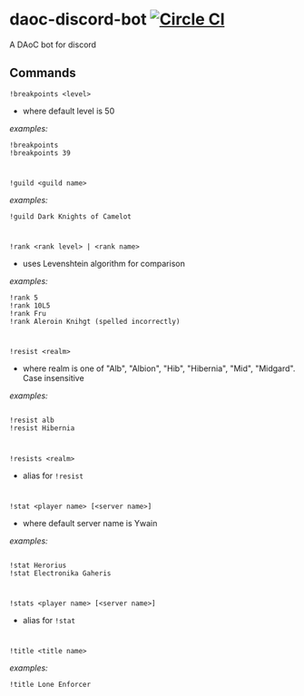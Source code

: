 # daoc-discord-bot [![Circle CI](https://circleci.com/gh/farism/daoc-discord-bot/tree/master.svg?style=svg)](https://circleci.com/gh/farism/daoc-discord-bot/tree/master)

A DAoC bot for discord

## Commands
`!breakpoints <level>`
- where default level is 50

_examples:_
```
!breakpoints
!breakpoints 39
```

#

`!guild <guild name>`

_examples:_
```
!guild Dark Knights of Camelot
```

#

`!rank <rank level> | <rank name>`
- uses Levenshtein algorithm for comparison

_examples:_
```
!rank 5
!rank 10L5
!rank Fru
!rank Aleroin Knihgt (spelled incorrectly)
```

#

`!resist <realm>`
- where realm is one of "Alb", "Albion", "Hib", "Hibernia", "Mid", "Midgard". Case insensitive

_examples:_
```

!resist alb
!resist Hibernia
```

#

`!resists <realm>`
- alias for `!resist`

#

`!stat <player name> [<server name>]`
- where default server name is Ywain

_examples:_
```

!stat Herorius
!stat Electronika Gaheris
```

#

`!stats <player name> [<server name>]`
- alias for `!stat`

#

`!title <title name>`

_examples:_

```
!title Lone Enforcer
```
